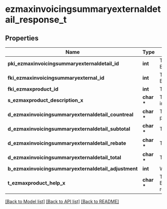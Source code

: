 # ezmaxinvoicingsummaryexternaldetail_response_t

## Properties
Name | Type | Description | Notes
------------ | ------------- | ------------- | -------------
**pki_ezmaxinvoicingsummaryexternaldetail_id** | **int** | The unique ID of the Ezmaxinvoicingsummaryexternaldetail | [optional] 
**fki_ezmaxinvoicingsummaryexternal_id** | **int** | The unique ID of the Ezmaxinvoicingsummaryexternal | [optional] 
**fki_ezmaxproduct_id** | **int** | The unique ID of the Ezmaxproduct | 
**s_ezmaxproduct_description_x** | **char \*** | The description of the Ezmaxproduct in the language of the requester | 
**d_ezmaxinvoicingsummaryexternaldetail_countreal** | **char \*** | The count item invoiced for the product | 
**d_ezmaxinvoicingsummaryexternaldetail_subtotal** | **char \*** | The subtotal invoiced for the product | 
**d_ezmaxinvoicingsummaryexternaldetail_rebate** | **char \*** | The rebate for the product | 
**d_ezmaxinvoicingsummaryexternaldetail_total** | **char \*** | The total invoiced for the product | 
**b_ezmaxinvoicingsummaryexternaldetail_adjustment** | **int** | Whether it&#39;s an adjustment | 
**t_ezmaxproduct_help_x** | **char \*** | The help message of the Ezmaxproduct in the language of the requester | 

[[Back to Model list]](../README.md#documentation-for-models) [[Back to API list]](../README.md#documentation-for-api-endpoints) [[Back to README]](../README.md)


